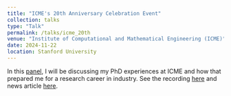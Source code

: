 ```yaml
---
title: "ICME's 20th Anniversary Celebration Event"
collection: talks
type: "Talk"
permalink: /talks/icme_20th
venue: "Institute of Computational and Mathematical Engineering (ICME)"
date: 2024-11-22
location: Stanford University
---
```


In this [panel](https://icme.stanford.edu/events/special-events/icmes-20th-anniversary-celebration-event), I will be discussing my PhD experiences at ICME and how that prepared me for a research career in industry. See the recording [here](https://www.youtube.com/live/31U8hUA6Y9w) and news article [here](https://icme.stanford.edu/news/icme-20).
